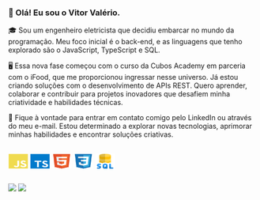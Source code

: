 ### 👋 Olá!  Eu sou o Vitor Valério.

🎓 Sou um engenheiro eletricista que decidiu embarcar no mundo da programação. Meu foco inicial é o back-end, e as linguagens que tenho explorado são o JavaScript, TypeScript e SQL.

🖥️ Essa nova fase começou com o curso da Cubos Academy em parceria com o iFood, que me proporcionou ingressar nesse universo. Já estou criando soluções com o desenvolvimento de APIs REST. Quero aprender, colaborar e contribuir para projetos inovadores que desafiem minha criatividade e habilidades técnicas. 

📱 Fique à vontade para entrar em contato comigo pelo LinkedIn ou através do meu e-mail. Estou determinado a explorar novas tecnologias, aprimorar minhas habilidades e encontrar soluções criativas.

<div style="display: inline_block"><br>
  <img align="center" alt="Vitor-Js" height="30" width="40" src="https://raw.githubusercontent.com/devicons/devicon/master/icons/javascript/javascript-plain.svg">
  <img align="center" alt="Vitor-Ts" height="30" width="40" src="https://raw.githubusercontent.com/devicons/devicon/master/icons/typescript/typescript-plain.svg">
  <img align="center" alt="Vitor-HTML" height="30" width="40" src="https://raw.githubusercontent.com/devicons/devicon/master/icons/html5/html5-original.svg">
  <img align="center" alt="Vitor-CSS" height="30" width="40" src="https://raw.githubusercontent.com/devicons/devicon/master/icons/css3/css3-original.svg">
  <img align="center" alt="Vitor-SQL" height="30" width="40" src="https://github.com/victorwaraujo/victorwaraujo/blob/main/sql-server.png">
  
   
</div>

##

<div> 
  <a href="https://www.linkedin.com/in/vitorvaleriovasconcelos/" target="_blank"><img src="https://img.shields.io/badge/-LinkedIn-%230077B5?style=for-the-badge&logo=linkedin&logoColor=white" target="_blank"></a> 
  <a href = "mailto:engvitorvalerio@gmail.com"><img src="https://img.shields.io/badge/Gmail-D14836?style=for-the-badge&logo=gmail&logoColor=white"></a>
</div>

